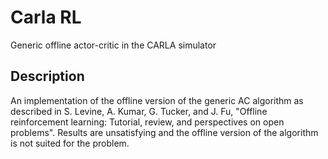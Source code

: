 # Carla RL

Generic offline actor-critic in the CARLA simulator

## Description

An implementation of the offline version of the generic AC algorithm as described in S. Levine, A. Kumar, G. Tucker, and J. Fu, "Offline reinforcement learning:
Tutorial, review, and perspectives on open problems". Results are unsatisfying and the offline version of the algorithm is not suited for the problem.

